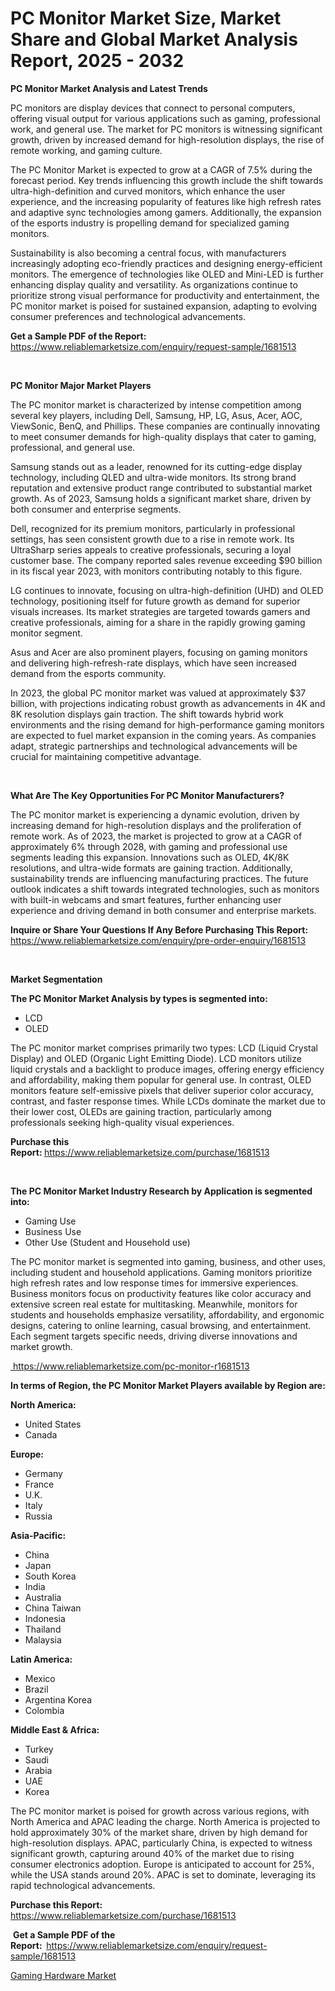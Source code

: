<p><h1>PC Monitor Market Size, Market Share and Global Market Analysis Report, 2025 - 2032</h1></p><p><strong>PC Monitor Market Analysis and Latest Trends</strong></p>
<p><p>PC monitors are display devices that connect to personal computers, offering visual output for various applications such as gaming, professional work, and general use. The market for PC monitors is witnessing significant growth, driven by increased demand for high-resolution displays, the rise of remote working, and gaming culture. </p><p>The PC Monitor Market is expected to grow at a CAGR of 7.5% during the forecast period. Key trends influencing this growth include the shift towards ultra-high-definition and curved monitors, which enhance the user experience, and the increasing popularity of features like high refresh rates and adaptive sync technologies among gamers. Additionally, the expansion of the esports industry is propelling demand for specialized gaming monitors. </p><p>Sustainability is also becoming a central focus, with manufacturers increasingly adopting eco-friendly practices and designing energy-efficient monitors. The emergence of technologies like OLED and Mini-LED is further enhancing display quality and versatility. As organizations continue to prioritize strong visual performance for productivity and entertainment, the PC monitor market is poised for sustained expansion, adapting to evolving consumer preferences and technological advancements.</p></p>
<p><strong>Get a Sample PDF of the Report:&nbsp;</strong> <a href="https://www.reliablemarketsize.com/enquiry/request-sample/1681513?utm_campaign=3345&utm_medium=2&utm_source=Github&utm_content=ia&utm_term=06042025&utm_id=pc-monitor">https://www.reliablemarketsize.com/enquiry/request-sample/1681513</a></p>
<p>&nbsp;</p>
<p><strong>PC Monitor Major Market Players</strong></p>
<p><p>The PC monitor market is characterized by intense competition among several key players, including Dell, Samsung, HP, LG, Asus, Acer, AOC, ViewSonic, BenQ, and Phillips. These companies are continually innovating to meet consumer demands for high-quality displays that cater to gaming, professional, and general use.</p><p>Samsung stands out as a leader, renowned for its cutting-edge display technology, including QLED and ultra-wide monitors. Its strong brand reputation and extensive product range contributed to substantial market growth. As of 2023, Samsung holds a significant market share, driven by both consumer and enterprise segments.</p><p>Dell, recognized for its premium monitors, particularly in professional settings, has seen consistent growth due to a rise in remote work. Its UltraSharp series appeals to creative professionals, securing a loyal customer base. The company reported sales revenue exceeding $90 billion in its fiscal year 2023, with monitors contributing notably to this figure.</p><p>LG continues to innovate, focusing on ultra-high-definition (UHD) and OLED technology, positioning itself for future growth as demand for superior visuals increases. Its market strategies are targeted towards gamers and creative professionals, aiming for a share in the rapidly growing gaming monitor segment.</p><p>Asus and Acer are also prominent players, focusing on gaming monitors and delivering high-refresh-rate displays, which have seen increased demand from the esports community.</p><p>In 2023, the global PC monitor market was valued at approximately $37 billion, with projections indicating robust growth as advancements in 4K and 8K resolution displays gain traction. The shift towards hybrid work environments and the rising demand for high-performance gaming monitors are expected to fuel market expansion in the coming years. As companies adapt, strategic partnerships and technological advancements will be crucial for maintaining competitive advantage.</p></p>
<p>&nbsp;</p>
<p><strong>What Are The Key Opportunities For PC Monitor Manufacturers?</strong></p>
<p><p>The PC monitor market is experiencing a dynamic evolution, driven by increasing demand for high-resolution displays and the proliferation of remote work. As of 2023, the market is projected to grow at a CAGR of approximately 6% through 2028, with gaming and professional use segments leading this expansion. Innovations such as OLED, 4K/8K resolutions, and ultra-wide formats are gaining traction. Additionally, sustainability trends are influencing manufacturing practices. The future outlook indicates a shift towards integrated technologies, such as monitors with built-in webcams and smart features, further enhancing user experience and driving demand in both consumer and enterprise markets.</p></p>
<p><strong>Inquire or Share Your Questions If Any Before Purchasing This Report:</strong> <a href="https://www.reliablemarketsize.com/enquiry/pre-order-enquiry/1681513?utm_campaign=3345&utm_medium=2&utm_source=Github&utm_content=ia&utm_term=06042025&utm_id=pc-monitor">https://www.reliablemarketsize.com/enquiry/pre-order-enquiry/1681513</a></p>
<p>&nbsp;</p>
<p><strong>Market Segmentation</strong></p>
<p><strong>The PC Monitor Market Analysis by types is segmented into:</strong></p>
<p><ul><li>LCD</li><li>OLED</li></ul></p>
<p><p>The PC monitor market comprises primarily two types: LCD (Liquid Crystal Display) and OLED (Organic Light Emitting Diode). LCD monitors utilize liquid crystals and a backlight to produce images, offering energy efficiency and affordability, making them popular for general use. In contrast, OLED monitors feature self-emissive pixels that deliver superior color accuracy, contrast, and faster response times. While LCDs dominate the market due to their lower cost, OLEDs are gaining traction, particularly among professionals seeking high-quality visual experiences.</p></p>
<p><strong>Purchase this Report:&nbsp;</strong><a href="https://www.reliablemarketsize.com/purchase/1681513?utm_campaign=3345&utm_medium=2&utm_source=Github&utm_content=ia&utm_term=06042025&utm_id=pc-monitor">https://www.reliablemarketsize.com/purchase/1681513</a></p>
<p>&nbsp;</p>
<p><strong>The PC Monitor Market Industry Research by Application is segmented into:</strong></p>
<p><ul><li>Gaming Use</li><li>Business Use</li><li>Other Use (Student and Household use)</li></ul></p>
<p><p>The PC monitor market is segmented into gaming, business, and other uses, including student and household applications. Gaming monitors prioritize high refresh rates and low response times for immersive experiences. Business monitors focus on productivity features like color accuracy and extensive screen real estate for multitasking. Meanwhile, monitors for students and households emphasize versatility, affordability, and ergonomic designs, catering to online learning, casual browsing, and entertainment. Each segment targets specific needs, driving diverse innovations and market growth.</p></p>
<p><a href="https://www.reliablemarketsize.com/pc-monitor-r1681513?utm_campaign=3345&utm_medium=2&utm_source=Github&utm_content=ia&utm_term=06042025&utm_id=pc-monitor">&nbsp;https://www.reliablemarketsize.com/pc-monitor-r1681513</a></p>
<p><strong>In terms of Region, the PC Monitor Market Players available by Region are:</strong></p>
<p>
    <p> <strong> North America: </strong>
        <ul>
            <li>United States</li>
            <li>Canada</li>
        </ul>
        </p> 
    <p> <strong> Europe: </strong>
        <ul>
            <li>Germany</li>
            <li>France</li>
            <li>U.K.</li>
            <li>Italy</li>
            <li>Russia</li>
        </ul>
        </p> 
    <p> <strong> Asia-Pacific: </strong>
        <ul>
            <li>China</li>
            <li>Japan</li>
            <li>South Korea</li>
            <li>India</li>
            <li>Australia</li>
            <li>China Taiwan</li>
            <li>Indonesia</li>
            <li>Thailand</li>
            <li>Malaysia</li>
        </ul>
        </p> 
    <p> <strong> Latin America: </strong>
        <ul>
            <li>Mexico</li>
            <li>Brazil</li>
            <li>Argentina Korea</li>
            <li>Colombia</li>
        </ul>
        </p> 
    <p> <strong> Middle East & Africa: </strong>
        <ul>
            <li>Turkey</li>
            <li>Saudi</li>
            <li>Arabia</li>
            <li>UAE</li>
            <li>Korea</li>
        </ul>
    </p>
    </p>
<p><p>The PC monitor market is poised for growth across various regions, with North America and APAC leading the charge. North America is projected to hold approximately 30% of the market share, driven by high demand for high-resolution displays. APAC, particularly China, is expected to witness significant growth, capturing around 40% of the market due to rising consumer electronics adoption. Europe is anticipated to account for 25%, while the USA stands around 20%. APAC is set to dominate, leveraging its rapid technological advancements.</p></p>
<p><strong>Purchase this Report: </strong><a href="https://www.reliablemarketsize.com/purchase/1681513?utm_campaign=3345&utm_medium=2&utm_source=Github&utm_content=ia&utm_term=06042025&utm_id=pc-monitor">https://www.reliablemarketsize.com/purchase/1681513</a></p>
<p>&nbsp;<strong>Get a Sample PDF of the Report:&nbsp;&nbsp;</strong><a href="https://www.reliablemarketsize.com/enquiry/request-sample/1681513?utm_campaign=3345&utm_medium=2&utm_source=Github&utm_content=ia&utm_term=06042025&utm_id=pc-monitor">https://www.reliablemarketsize.com/enquiry/request-sample/1681513</a></p>
<p><strong></strong></p>
<p><p><a href="https://github.com/herakterroem/Market-Research-Report-List-1/blob/main/gaming-hardware-market.md?utm_campaign=3345&utm_medium=2&utm_source=Github&utm_content=ia&utm_term=06042025&utm_id=pc-monitor">Gaming Hardware Market</a></p></p>